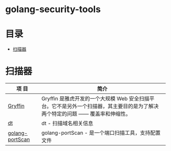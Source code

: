 # golang-security-tools


#  目录
- [扫描器](#扫描器)


# 扫描器
| 项              目                                     | 简介                                       |
| ---------------- | ------------------------------- |
|[ Gryffin     ]( https://github.com/yahoo/gryffin         )| Gryffin 是雅虎开发的一个大规模 Web 安全扫描平台。它不是另外一个扫描器，其主要目的是为了解决两个特定的问题 —— 覆盖率和伸缩性。 |
|[ dt]( https://github.com/42wim/dt )| dt - 扫描域名相关信息 |
|[ golang-portScan ]( https://github.com/Sinute/golang-portScan )| golang-portScan - 是一个端口扫描工具，支持配置文件 |
